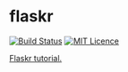 # flaskr

[![Build Status](https://travis-ci.org/kalyons11/flaskr.svg?branch=master)](https://travis-ci.org/kalyons11/flaskr) [![MIT Licence](https://badges.frapsoft.com/os/mit/mit.svg?v=103)](https://opensource.org/licenses/mit-license.php)

[Flaskr tutorial.](http://flask.pocoo.org/docs/0.12/tutorial/)
